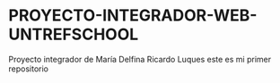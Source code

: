 # PROYECTO-INTEGRADOR-WEB-UNTREFSCHOOL
 Proyecto integrador de María Delfina Ricardo Luques
este es mi primer repositorio
